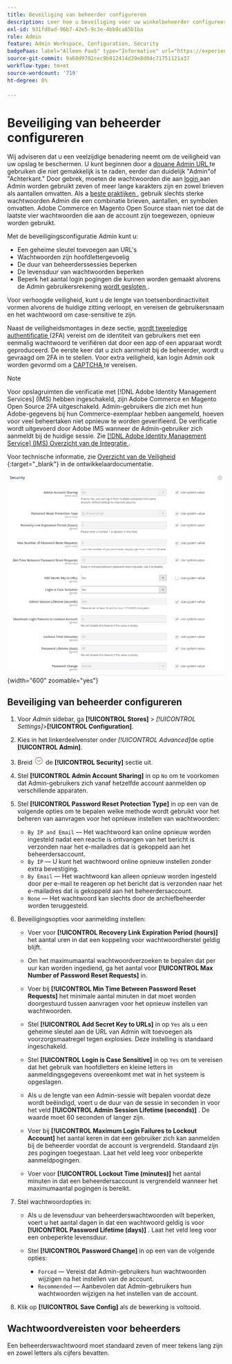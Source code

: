 ```yaml
---
title: Beveiliging van beheerder configureren
description: Leer hoe u beveiliging voor uw winkelbeheerder configureert.
exl-id: 931fd8ad-96b7-42e5-9c3e-4bb9ca85b1ba
role: Admin
feature: Admin Workspace, Configuration, Security
badgePaas: label="Alleen PaaS" type="Informative" url="https://experienceleague.adobe.com/en/docs/commerce/user-guides/product-solutions" tooltip="Is alleen van toepassing op Adobe Commerce op Cloud-projecten (door Adobe beheerde PaaS-infrastructuur) en op projecten in het veld."
source-git-commit: 9a68d9702cec9b812414d39e8d04c71751121a37
workflow-type: tm+mt
source-wordcount: '719'
ht-degree: 0%

---
```


# Beveiliging van beheerder configureren

Wij adviseren dat u een veelzijdige benadering neemt om de veiligheid van uw opslag te beschermen. U kunt beginnen door a [ douane Admin URL ](../stores-purchase/store-urls.md#use-a-custom-admin-url) te gebruiken die niet gemakkelijk is te raden, eerder dan duidelijk &quot;Admin&quot;of &quot;Achterkant.&quot; Door gebrek, moeten de wachtwoorden die aan [ login ](../getting-started/admin-signin.md) aan Admin worden gebruikt zeven of meer lange karakters zijn en zowel brieven als aantallen omvatten. Als a [ beste praktijken ](https://experienceleague.adobe.com/docs/commerce-operations/implementation-playbook/best-practices/launch/security-best-practices.html), gebruik slechts sterke wachtwoorden Admin die een combinatie brieven, aantallen, en symbolen omvatten. Adobe Commerce en Magento Open Source staan niet toe dat de laatste vier wachtwoorden die aan de account zijn toegewezen, opnieuw worden gebruikt.

Met de beveiligingsconfiguratie Admin kunt u:

- Een geheime sleutel toevoegen aan URL&#39;s
- Wachtwoorden zijn hoofdlettergevoelig
- De duur van beheerderssessies beperken
- De levensduur van wachtwoorden beperken
- Beperk het aantal login pogingen die kunnen worden gemaakt alvorens de Admin gebruikersrekening [ wordt gesloten ](permissions-users-all.md#locked-users).

Voor verhoogde veiligheid, kunt u de lengte van toetsenbordinactiviteit vormen alvorens de huidige zitting verloopt, en vereisen de gebruikersnaam en het wachtwoord om case-sensitive te zijn.

Naast de veiligheidsmontages in deze sectie, [ wordt tweeledige authentificatie ](security-two-factor-authentication.md) (2FA) vereist om de identiteit van gebruikers met een eenmalig wachtwoord te verifiëren dat door een app of een apparaat wordt geproduceerd. De eerste keer dat u zich aanmeldt bij de beheerder, wordt u gevraagd om 2FA in te stellen. Voor extra veiligheid, kan login Admin ook worden gevormd om a [ CAPTCHA ](security-captcha.md) te vereisen.

>[!NOTE]
>
>Voor opslagruimten die verificatie met [!DNL Adobe Identity Management Services] (IMS) hebben ingeschakeld, zijn Adobe Commerce en Magento Open Source 2FA uitgeschakeld. Admin-gebruikers die zich met hun Adobe-gegevens bij hun Commerce-exemplaar hebben aangemeld, hoeven voor veel beheertaken niet opnieuw te worden geverifieerd. De verificatie wordt uitgevoerd door Adobe IMS wanneer de Admin-gebruiker zich aanmeldt bij de huidige sessie. Zie [[!DNL Adobe Identity Management Service]  (IMS) Overzicht van de Integratie ](../getting-started/adobe-ims-integration-overview.md).

Voor technische informatie, zie [ Overzicht van de Veiligheid ](https://developer.adobe.com/commerce/php/architecture/basics/security/){:target="_blank"} in de ontwikkelaardocumentatie.

![ Admin veiligheid ](../configuration-reference/advanced/assets/admin-security.png){width="600" zoomable="yes"}

## Beveiliging van beheerder configureren

1. Voor _Admin_ sidebar, ga **[!UICONTROL Stores]** > _[!UICONTROL Settings]_>**[!UICONTROL Configuration]**.

1. Kies in het linkerdeelvenster onder _[!UICONTROL Advanced]_&#x200B;de optie **[!UICONTROL Admin]**.

1. Breid ![ selecteur van de Uitbreiding ](../assets/icon-display-expand.png) de **[!UICONTROL Security]** sectie uit.

1. Stel **[!UICONTROL Admin Account Sharing]** in op `No` om te voorkomen dat Admin-gebruikers zich vanaf hetzelfde account aanmelden op verschillende apparaten.

1. Stel **[!UICONTROL Password Reset Protection Type]** in op een van de volgende opties om te bepalen welke methode wordt gebruikt voor het beheren van aanvragen voor het opnieuw instellen van wachtwoorden:

   - `By IP and Email` — Het wachtwoord kan online opnieuw worden ingesteld nadat een reactie is ontvangen van het bericht is verzonden naar het e-mailadres dat is gekoppeld aan het beheerdersaccount.
   - `By IP` — U kunt het wachtwoord online opnieuw instellen zonder extra bevestiging.
   - `By Email` — Het wachtwoord kan alleen opnieuw worden ingesteld door per e-mail te reageren op het bericht dat is verzonden naar het e-mailadres dat is gekoppeld aan het beheerdersaccount.
   - `None` — Het wachtwoord kan slechts door de archiefbeheerder worden teruggesteld.

1. Beveiligingsopties voor aanmelding instellen:

   - Voer voor **[!UICONTROL Recovery Link Expiration Period (hours)]** het aantal uren in dat een koppeling voor wachtwoordherstel geldig blijft.

   - Om het maximumaantal wachtwoordverzoeken te bepalen dat per uur kan worden ingediend, ga het aantal voor **[!UICONTROL Max Number of Password Reset Requests]** in.

   - Voer bij **[!UICONTROL Min Time Between Password Reset Requests]** het minimale aantal minuten in dat moet worden doorgestuurd tussen aanvragen voor het opnieuw instellen van wachtwoorden.

   - Stel **[!UICONTROL Add Secret Key to URLs]** in op `Yes` als u een geheime sleutel aan de URL van Admin wilt toevoegen als voorzorgsmaatregel tegen explosies. Deze instelling is standaard ingeschakeld.

   - Stel **[!UICONTROL Login is Case Sensitive]** in op `Yes` om te vereisen dat het gebruik van hoofdletters en kleine letters in aanmeldingsgegevens overeenkomt met wat in het systeem is opgeslagen.

   - Als u de lengte van een Admin-sessie wilt bepalen voordat deze wordt beëindigd, voert u de duur van de sessie in seconden in voor het veld **[!UICONTROL Admin Session Lifetime (seconds)]** . De waarde moet 60 seconden of langer zijn.

   - Voer bij **[!UICONTROL Maximum Login Failures to Lockout Account]** het aantal keren in dat een gebruiker zich kan aanmelden bij de beheerder voordat de account is vergrendeld. Standaard zijn zes pogingen toegestaan. Laat het veld leeg voor onbeperkte aanmeldpogingen.

   - Voer voor **[!UICONTROL Lockout Time (minutes)]** het aantal minuten in dat een beheerdersaccount is vergrendeld wanneer het maximumaantal pogingen is bereikt.

1. Stel wachtwoordopties in:

   - Als u de levensduur van beheerderswachtwoorden wilt beperken, voert u het aantal dagen in dat een wachtwoord geldig is voor **[!UICONTROL Password Lifetime (days)]** . Laat het veld leeg voor een onbeperkte levensduur.

   - Stel **[!UICONTROL Password Change]** in op een van de volgende opties:

      - `Forced` — Vereist dat Admin-gebruikers hun wachtwoorden wijzigen na het instellen van de account.
      - `Recommended` — Aanbevolen dat Admin-gebruikers hun wachtwoorden wijzigen na het instellen van de account.

1. Klik op **[!UICONTROL Save Config]** als de bewerking is voltooid.

## Wachtwoordvereisten voor beheerders

Een beheerderswachtwoord moet standaard zeven of meer tekens lang zijn en zowel letters als cijfers bevatten.
